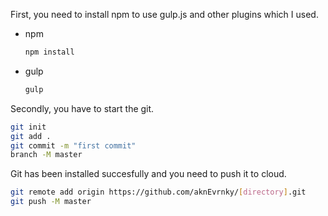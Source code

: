 First, you need to install npm to use gulp.js and other plugins which I used.

* npm

  ```sh
  npm install
  ```

 * gulp

    ```sh
    gulp
    ```

Secondly, you have to start the git.

  ```sh
  git init  
  git add .
  git commit -m "first commit"
  branch -M master
  ```
    

Git has been installed succesfully and you need to push it to cloud.

```sh
git remote add origin https://github.com/aknEvrnky/[directory].git
git push -M master
```


